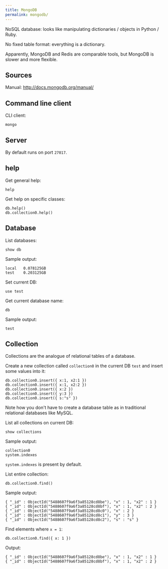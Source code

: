 ```yaml
---
title: MongoDB
permalink: mongodb/
---
```


NoSQL database: looks like manipulating dictionaries / objects in Python / Ruby.

No fixed table format: everything is a dictionary.

Apparently, MongoDB and Redis are comparable tools,
but MongoDB is slower and more flexible.

## Sources

Manual: <http://docs.mongodb.org/manual/>

## Command line client

CLI client:

    mongo

## Server

By default runs on port `27017`.

## help

Get general help:

    help

Get help on specific classes:

    db.help()
    db.collection0.help()

## Database

List databases:

    show db

Sample output:

    local	0.078125GB
    test	0.203125GB

Set current DB:

    use test

Get current database name:

    db

Sample output:

    test

## Collection

Collections are the analogue of relational tables of a database.

Create a new collection called `collection0` in the current DB `test` and insert some values into it:

    db.collection0.insert({ x:1, x2:1 })
    db.collection0.insert({ x:1, x2:2 })
    db.collection0.insert({ x:2 })
    db.collection0.insert({ y:3 })
    db.collection0.insert({ s:"s" })

Note how you don't have to create a database table as in traditional relational databases like MySQL.

List all collections on current DB:

    show collections

Sample output:

    collection0
    system.indexes

`system.indexes` is present by default.

List entire collection:

    db.collection0.find()

Sample output:

    { "_id" : ObjectId("5488607f9a6f3a85128cd8be"), "x" : 1, "x2" : 1 }
    { "_id" : ObjectId("5488607f9a6f3a85128cd8bf"), "x" : 1, "x2" : 2 }
    { "_id" : ObjectId("5488607f9a6f3a85128cd8c0"), "x" : 2 }
    { "_id" : ObjectId("5488607f9a6f3a85128cd8c1"), "y" : 3 }
    { "_id" : ObjectId("5488607f9a6f3a85128cd8c2"), "s" : "s" }

Find elements where `x = 1`:

    db.collection0.find({ x: 1 })

Output:

    { "_id" : ObjectId("5488607f9a6f3a85128cd8be"), "x" : 1, "x2" : 1 }
    { "_id" : ObjectId("5488607f9a6f3a85128cd8bf"), "x" : 1, "x2" : 2 }
